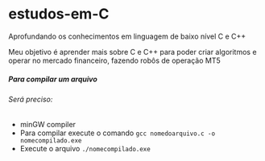 # estudos-em-C
Aprofundando os conhecimentos em linguagem de baixo nível C e C++

Meu objetivo é aprender mais sobre C e C++ para poder criar algoritmos e operar no mercado financeiro, fazendo robôs de operação MT5

##### Para compilar um arquivo

###### Será preciso:

- minGW compiler 
- Para compilar execute o comando ` gcc nomedoarquivo.c -o nomecompilado.exe `
- Execute o arquivo `./nomecompilado.exe`

